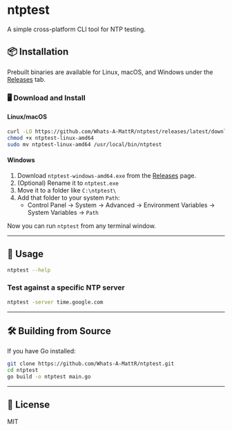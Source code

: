 # ntptest

A simple cross-platform CLI tool for NTP testing.

## 📦 Installation

Prebuilt binaries are available for Linux, macOS, and Windows under the [Releases](https://github.com/Whats-A-MattR/ntptest/releases) tab.

### 🖥️ Download and Install

#### Linux/macOS

```bash
curl -LO https://github.com/Whats-A-MattR/ntptest/releases/latest/download/ntptest-linux-amd64
chmod +x ntptest-linux-amd64
sudo mv ntptest-linux-amd64 /usr/local/bin/ntptest
```

#### Windows

1. Download `ntptest-windows-amd64.exe` from the [Releases](https://github.com/Whats-A-MattR/ntptest/releases) page.
2. (Optional) Rename it to `ntptest.exe`
3. Move it to a folder like `C:\ntptest\`
4. Add that folder to your system `Path`:
   - Control Panel → System → Advanced → Environment Variables → System Variables → `Path`

Now you can run `ntptest` from any terminal window.

---

## 🚀 Usage

```bash
ntptest --help
```

### Test against a specific NTP server

```bash
ntptest -server time.google.com
```

---

## 🛠 Building from Source

If you have Go installed:

```bash
git clone https://github.com/Whats-A-MattR/ntptest.git
cd ntptest
go build -o ntptest main.go
```

---

## 📄 License

MIT

